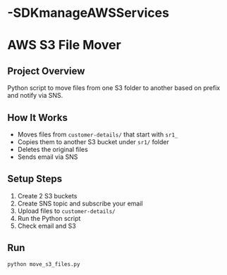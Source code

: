 # -SDKmanageAWSServices

# AWS S3 File Mover

## Project Overview
Python script to move files from one S3 folder to another based on prefix and notify via SNS.

## How It Works
- Moves files from `customer-details/` that start with `sr1_`
- Copies them to another S3 bucket under `sr1/` folder
- Deletes the original files
- Sends email via SNS

## Setup Steps
1. Create 2 S3 buckets
2. Create SNS topic and subscribe your email
3. Upload files to `customer-details/`
4. Run the Python script
5. Check email and S3

## Run
```bash
python move_s3_files.py
